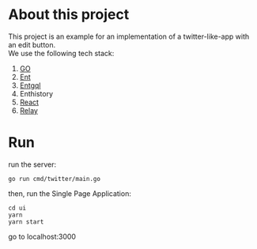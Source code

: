 # About this project
This project is an example for an implementation of a twitter-like-app with an edit button.  
We use the following tech stack:
1. [GO](https://go.dev/)
1. [Ent](https://entgo.io/)
1. [Entgql](https://github.com/ent/contrib/tree/master/entgql)
1. Enthistory
1. [React](https://reactjs.org/)
1. [Relay](https://relay.dev/)

# Run
run the server:
```shell
go run cmd/twitter/main.go
```
then, run the Single Page Application:
```shell
cd ui
yarn
yarn start
```
go to localhost:3000
